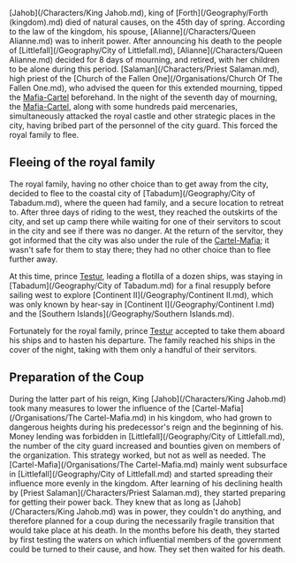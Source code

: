 [Jahob](/Characters/King Jahob.md), king of [Forth](/Geography/Forth (kingdom).md) died of natural causes, on the 45th day of spring.
According to the law of the kingdom, his spouse, [Alianne](/Characters/Queen Alianne.md) was to inherit power.
After announcing his death to the people of [Littlefall](/Geography/City of Littlefall.md), [Alianne](/Characters/Queen Alianne.md) decided for 8 days of mourning, and retired, with her children to be alone during this period.
[Salaman](/Characters/Priest Salaman.md), high priest of the [Church of the Fallen One](/Organisations/Church Of The Fallen One.md), who advised the queen for this extended mourning, tipped the [Mafia-Cartel](Organi) beforehand.
In the night of the seventh day of mourning, the [Mafia-Cartel](Org), along with some hundreds paid mercenaries, simultaneously attacked the royal castle and other strategic places in the city, having bribed part of the personnel of the city guard.
This forced the royal family to flee.

## Fleeing of the royal family

The royal family, having no other choice than to get away from the city, decided to flee to the coastal city of [Tabadum](/Geography/City of Tabadum.md), where the queen had family, and a secure location to retreat to.
After three days of riding to the west, they reached the outskirts of the city, and set up camp there while waiting for one of their servitors to scout in the city and see if there was no danger.
At the return of the servitor, they got informed that the city was also under the rule of the [Cartel-Mafia](); it wasn't safe for them to stay there; they had no other choice than to flee further away.

At this time, prince [Testur](/Characters/Testur.md), leading a flotilla of a dozen ships, was staying in [Tabadum](/Geography/City of Tabadum.md) for a final resupply before sailing west to explore [Continent II](/Geography/Continent II.md), which was only known by hear-say in [Continent I](/Geography/Continent I.md) and the [Southern Islands](/Geography/Southern Islands.md).

Fortunately for the royal family, prince [Testur](/Characters/Testur.md) accepted to take them aboard his ships and to hasten his departure.
The family reached his ships in the cover of the night, taking with them only a handful of their servitors.

## Preparation of the Coup

During the latter part of his reign, King [Jahob](/Characters/King Jahob.md) took many measures to lower the influence of the [Cartel-Mafia](/Organisations/The Cartel-Mafia.md) in his kingdom, who had grown to dangerous heights during his predecessor's reign and the beginning of his.
Money lending was forbidden in [Littlefall](/Geography/City of Littlefall.md), the number of the city guard increased and bounties given on members of the organization.
This strategy worked, but not as well as needed.
The [Cartel-Mafia](/Organisations/The Cartel-Mafia.md) mainly went subsurface in [Littlefall](/Geography/City of Littlefall.md) and started spreading their influence more evenly in the kingdom.
After learning of his declining health by [Priest Salaman](/Characters/Priest Salaman.md), they started preparing for getting their power back.
They knew that as long as [Jahob](/Characters/King Jahob.md) was in power, they couldn't do anything, and therefore planned for a coup during the necessarily fragile transition that would take place at his death.
In the months before his death, they started by first testing the waters on which influential members of the government could be turned to their cause, and how.
They set then waited for his death.
 

